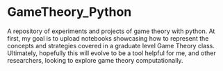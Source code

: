 # GameTheory_Python
A repository of experiments and projects of game theory with python. At first, my goal is to upload notebooks showcasing how to represent the concepts and strategies covered in a graduate level Game Theory class. Ultimately, hopefully this will evolve to be a tool helpful for me, and other researchers, looking to explore game theory computationally.
